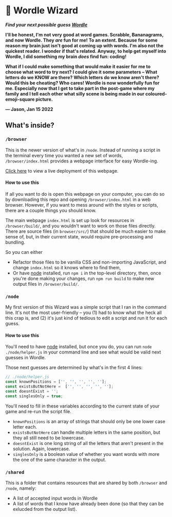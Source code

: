 # 🔮  Wordle Wizard

***Find your next possible guess [Wordle](https://www.powerlanguage.co.uk/wordle/)***

**I'll be honest, I'm not very good at word games. Scrabble, Bananagrams, and now Wordle. They _are_ fun for me! To an extent. Because for some reason my brain just isn't good at coming up with words. I'm also not the quickest reader. I wonder if that's related. Anyway, to help get myself into Wordle, I did something my brain *does* find fun: coding!**

**What if I could make something that would make it easier for me to choose what word to try next? I could give it some parameters – What letters do we KNOW are there? Which letters do we know aren't there? Would this be cheating? Who cares! Wordle is now wonderfully fun for me. Especially now that I get to take part in the post-game where my family and I tell each other what silly scene is being made in our coloured-emoji-square picture.**

**— Jason, Jan 15 2022**

## What's inside?

### `/browser`
This is the newer version of what's in `/node`. Instead of running a script in the terminal every time you wanted a new set of words, `/browser/index.html` provides a webpage interface for easy Wordle-ing.

[Click here](https://wordlewizard.vercel.app/) to view a live deployment of this webpage.

#### How to use this

If all you want to do is open this webpage on your computer, you can do so by downloading this repo and opening `/browser/index.html` in a web browser. However, if you want to mess around with the styles or scripts, there are a couple things you should know. 

The main webpage `index.html` is set up look for resources in `/browser/build/`, and you wouldn't want to work on those files directly. There are source files (in `browser/src/`) that should be much easier to make sense of, but, in their current state, would require pre-processing and bundling.

So you can either 
- Refactor those files to be vanilla CSS and non-importing JavaScript, and change `index.html` so it knows where to find them,
- Or have [node](https://nodejs.org/en/) installed, run `npm i` in the top-level directory, then, once you're done making your changes, run `npm run build` to make new output files in `/browser/build/`.

### `/node`
My first version of this Wizard was a simple script that I ran in the command line. It's not the most user-friendly – you (1) had to know what the heck all this crap is, and (2) it's just kind of tedious to edit a script and run it for each guess.

#### How to use this
You'll need to have [node](https://nodejs.org/en/) installed, but once you do, you can run `node ./node/helper.js` in your command line and see what would be valid next guesses in Wordle.

Those next guesses are determined by what's in the first 4 lines:
```javascript
// ./node/helper.js
const knownPositions = ['', '', '', '', ''];
const existsButNotHere =  ['', '', '', '', ''];
const doesntExist = '';
const singlesOnly = true;
```
You'll need to fill in these variables according to the current state of your game and re-run the script file.

- `knownPositions` is an array of strings that should only be one lower case letter each.  
- `existsButNotHere` can handle multiple letters in the same position, but they all still need to be lowercase.  
- `doesntExist` is one long string of all the letters that aren't present in the solution. Again, lowercase.  
- `singlesOnly` is a boolean value of whether you want words with more the one of the same character in the output.  

### `/shared`

This is a folder that contains resources that are shared by both `/browser` and `/node`, namely:
- A list of accepted input words in Wordle
- A list of words that I know have already been done (so that they can be exlucded from the output list).


